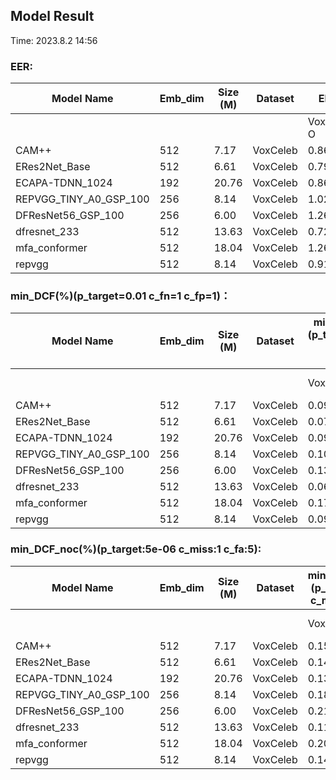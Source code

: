 ## Model Result

Time: 2023.8.2 14:56

### EER:
| Model Name             | Emb_dim | Size (M) | Dataset  | EER(%)      |             |             |        |          |                  |                    |                   |        |        |
| ---------------------- | ------- | -------- | -------- | ----------- | ----------- | ----------- | ------ | -------- | ---------------- | ------------------ | ----------------- | ------ | ------ |
|                        |         |          |          | VoxCeleb1-O | VoxCeleb1-E | VoxCeleb1-H | CTI-10 | CNCeleb1 | 3Dspeaker-device | 3Dspeaker-distance | 3Dspeaker-dialect | male   | female |
| CAM++                  | 512     | 7.17     | VoxCeleb | 0.8669      | 1.1032      | 2.1703      | 4.1467 | 16.1814  | 25.0767          | 25.7347            | 23.7733           | 6.4626 | 10.333 |
| ERes2Net_Base          | 512     | 6.61     | VoxCeleb | 0.7978      | 0.9692      | 1.7872      | 2.3067 | 12.1487  | 18.9467          | 17.802             | 18.6267           | 4.0816 | 8.2143 |
| ECAPA-TDNN_1024        | 192     | 20.76    | VoxCeleb | 0.8616      | 0.961       | 1.8545      | 3.0133 | 14.482   | 20.5             | 20.4904            | 19.5167           | 5.3943 | 9.667  |
| REPVGG_TINY_A0_GSP_100 | 256     | 8.14     | VoxCeleb | 1.0261      | 1.2217      | 2.1362      | 3.2367 | 11.5517  | 17.972           | 16.2927            | 18.41             | 3.4014 | 7.8163 |
| DFResNet56_GSP_100     | 256     | 6.00     | VoxCeleb | 1.26        | 1.1939      | 2.1311      | 2.8167 | 12.1769  | 18.846           | 17.1879            | 19.23             | 3.0559 | 8      |
| dfresnet_233           | 512     | 13.63    | VoxCeleb | 0.7233      | 0.8144      | 1.5406      | 4.0267 | 11.9459  | 17.510           | 15.9940            | 17.1027           | 3.4014 | 8.301  |
| mfa_conformer          | 512     | 18.04    | VoxCeleb | 1.2600      | 1.3462      | 2.4803      | 3.8533 | 12.1769  | 20.5340          | 19.7527            | 20.9400           | 4.0816 | 10.333 |
| repvgg                 | 512     | 8.14     | VoxCeleb | 0.9198      | 0.9530      | 1.7374      | 3.5000 | 11.3809  | 17.6400          | 16.0911            | 17.7267           | 3.4014 | 8      |

### min_DCF(%)(p_target=0.01 c_fn=1 c_fp=1)：
| Model Name             | Emb_dim | Size (M) | Dataset  | min_DCF(%)(p_target=0.01 c_fn=1 c_fp=1) |             |             |        |          |                  |                    |                   |        |        |
| ---------------------- | ------- | -------- | -------- | --------------------------------------- | ----------- | ----------- | ------ | -------- | ---------------- | ------------------ | ----------------- | ------ | ------ |
|                        |         |          |          | VoxCeleb1-O                             | VoxCeleb1-E | VoxCeleb1-H | CTI-10 | CNCeleb1 | 3Dspeaker-device | 3Dspeaker-distance | 3Dspeaker-dialect | male   | female |
| CAM++                  | 512     | 7.17     | VoxCeleb | 0.0954                                  | 0.1243      | 0.2072      | 0.268  | 0.6621   | 0.9957           | 0.9962             | 0.9999            | 0.4284 | 0.5479 |
| ERes2Net_Base          | 512     | 6.61     | VoxCeleb | 0.0797                                  | 0.1042      | 0.1745      | 0.1536 | 0.5352   | 0.9603           | 0.9579             | 0.9648            | 0.314  | 0.3587 |
| ECAPA-TDNN_1024        | 192     | 20.76    | VoxCeleb | 0.0993                                  | 0.1112      | 0.1759      | 0.1859 | 0.579    | 0.9795           | 0.974              | 0.9789            | 0.3455 | 0.4906 |
| REPVGG_TINY_A0_GSP_100 | 256     | 8.14     | VoxCeleb | 0.1092                                  | 0.1359      | 0.1926      | 0.2035 | 0.5468   | 0.9825           | 0.9685             | 0.9873            | 0.3059 | 0.3985 |
| DFResNet56_GSP_100     | 256     | 6.00     | VoxCeleb | 0.1381                                  | 0.1367      | 0.2026      | 0.1693 | 0.5239   | 0.9781           | 0.972              | 0.9836            | 0.2845 | 0.3452 |
| dfresnet_233           | 512     | 13.63    | VoxCeleb | 0.0679                                  | 0.0932      | 0.1505      | 0.3795 | 0.4890   | 0.9309           | 0.9308             | 0.9367            | 0.3451 | 0.3337 |
| mfa_conformer          | 512     | 18.04    | VoxCeleb | 0.1745                                  | 0.1542      | 0.2307      | 0.2968 | 0.5239   | 0.9802           | 0.9836             | 0.9936            | 0.3659 | 0.4972 |
| repvgg                 | 512     | 8.14     | VoxCeleb | 0.0955                                  | 0.1099      | 0.1713      | 0.2825 | 0.4937   | 0.9582           | 0.9378             | 0.9763            | 0.2722 | 0.3836 |


### min_DCF_noc(%)(p_target:5e-06 c_miss:1 c_fa:5):
| Model Name             | Emb_dim | Size (M) | Dataset  | min_DCF_noc(%)(p_target:5e-06 c_miss:1 c_fa:5) |             |             |        |          |                  |                    |                   |        |        |
| ---------------------- | ------- | -------- | -------- | ---------------------------------------------- | ----------- | ----------- | ------ | -------- | ---------------- | ------------------ | ----------------- | ------ | ------ |
|                        |         |          |          | VoxCeleb1-O                                    | VoxCeleb1-E | VoxCeleb1-H | CTI-10 | CNCeleb1 | 3Dspeaker-device | 3Dspeaker-distance | 3Dspeaker-dialect | male   | female |
| CAM++                  | 512     | 7.17     | VoxCeleb | 0.1509                                         | 0.3335      | 0.7025      | 0.3977 | 0.9699   | 0.9957           | 0.997              | 0.9999            | 0.9864 | 0.6433 |
| ERes2Net_Base          | 512     | 6.61     | VoxCeleb | 0.1413                                         | 0.3202      | 0.7053      | 0.2209 | 0.7806   | 0.9973           | 0.9966             | 0.9881            | 0.8878 | 0.5933 |
| ECAPA-TDNN_1024        | 192     | 20.76    | VoxCeleb | 0.1366                                         | 0.3118      | 0.7162      | 0.2278 | 0.8576   | 0.9998           | 0.9974             | 0.998             | 0.8878 | 0.66   |
| REPVGG_TINY_A0_GSP_100 | 256     | 8.14     | VoxCeleb | 0.1811                                         | 0.3335      | 0.5854      | 0.3248 | 0.791    | 0.9985           | 0.9954             | 0.9955            | 0.8095 | 0.4300 |
| DFResNet56_GSP_100     | 256     | 6.00     | VoxCeleb | 0.2141                                         | 0.298       | 0.5681      | 0.2744 | 0.7515   | 0.9941           | 0.9988             | 0.9989            | 0.8027 | 0.38   |
| dfresnet_233           | 512     | 13.63    | VoxCeleb | 0.1174                                         | 0.2749      | 0.6834      | 0.5607 | 0.7801   | 0.9952           | 0.9971             | 0.9895            | 0.7041 | 0.4633 |
| mfa_conformer          | 512     | 18.04    | VoxCeleb | 0.2089                                         | 0.3706      | 0.6876      | 0.3571 | 0.7515   | 0.9956           | 0.9954             | 1.0000            | 0.8401 | 0.6500 |
| repvgg                 | 512     | 8.14     | VoxCeleb | 0.1412                                         | 0.2706      | 0.5788      | 0.3232 | 0.7262   | 0.9920           | 0.9933             | 0.9951            | 0.8027 | 0.4267 |